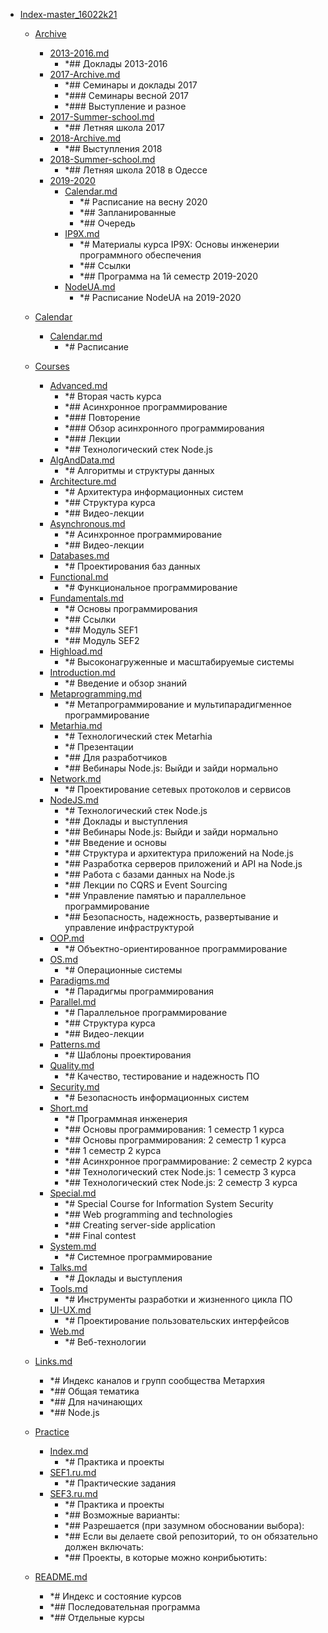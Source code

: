 - <a href = "F:\Node_projects\Node_Way\Education\TSH_index\Index-master_16022k21\cat.Index-master_16022k21\dir.Index-master_16022k21.md">Index-master_16022k21</a>
    - <a href = "F:\Node_projects\Node_Way\Education\TSH_index\Index-master_16022k21\Archive\cat.Archive\dir.Archive.md">Archive</a>
        - <a href = "F:\Node_projects\Node_Way\Education\TSH_index\Index-master_16022k21\Archive\2013-2016.md">2013-2016.md</a>
            - *## Доклады 2013-2016
        - <a href = "F:\Node_projects\Node_Way\Education\TSH_index\Index-master_16022k21\Archive\2017-Archive.md">2017-Archive.md</a>
            - *## Семинары и доклады 2017
            - *### Семинары весной 2017
            - *### Выступление и разное
        - <a href = "F:\Node_projects\Node_Way\Education\TSH_index\Index-master_16022k21\Archive\2017-Summer-school.md">2017-Summer-school.md</a>
            - *## Летняя школа 2017
        - <a href = "F:\Node_projects\Node_Way\Education\TSH_index\Index-master_16022k21\Archive\2018-Archive.md">2018-Archive.md</a>
            - *## Выступления 2018
        - <a href = "F:\Node_projects\Node_Way\Education\TSH_index\Index-master_16022k21\Archive\2018-Summer-school.md">2018-Summer-school.md</a>
            - *## Летняя школа 2018 в Одессе
        - <a href = "F:\Node_projects\Node_Way\Education\TSH_index\Index-master_16022k21\Archive\2019-2020\cat.2019-2020\dir.2019-2020.md">2019-2020</a>
            - <a href = "F:\Node_projects\Node_Way\Education\TSH_index\Index-master_16022k21\Archive\2019-2020\Calendar.md">Calendar.md</a>
                - *# Расписание на весну 2020
                - *## Запланированные
                - *## Очередь
            - <a href = "F:\Node_projects\Node_Way\Education\TSH_index\Index-master_16022k21\Archive\2019-2020\IP9X.md">IP9X.md</a>
                - *# Материалы курса IP9X: Основы инженерии программного обеспечения
                - *## Ссылки
                - *## Программа на 1й семестр 2019-2020
            - <a href = "F:\Node_projects\Node_Way\Education\TSH_index\Index-master_16022k21\Archive\2019-2020\NodeUA.md">NodeUA.md</a>
                - *# Расписание NodeUA на 2019-2020
        
    
    - <a href = "F:\Node_projects\Node_Way\Education\TSH_index\Index-master_16022k21\Calendar\cat.Calendar\dir.Calendar.md">Calendar</a>
        - <a href = "F:\Node_projects\Node_Way\Education\TSH_index\Index-master_16022k21\Calendar\Calendar.md">Calendar.md</a>
            - *# Расписание
    
    - <a href = "F:\Node_projects\Node_Way\Education\TSH_index\Index-master_16022k21\Courses\cat.Courses\dir.Courses.md">Courses</a>
        - <a href = "F:\Node_projects\Node_Way\Education\TSH_index\Index-master_16022k21\Courses\Advanced.md">Advanced.md</a>
            - *# Вторая часть курса
            - *## Асинхронное программирование
            - *### Повторение
            - *### Обзор асинхронного программирования
            - *### Лекции
            - *## Технологический стек Node.js
        - <a href = "F:\Node_projects\Node_Way\Education\TSH_index\Index-master_16022k21\Courses\AlgAndData.md">AlgAndData.md</a>
            - *# Алгоритмы и структуры данных
        - <a href = "F:\Node_projects\Node_Way\Education\TSH_index\Index-master_16022k21\Courses\Architecture.md">Architecture.md</a>
            - *# Архитектура информационных систем
            - *## Структура курса
            - *## Видео-лекции
        - <a href = "F:\Node_projects\Node_Way\Education\TSH_index\Index-master_16022k21\Courses\Asynchronous.md">Asynchronous.md</a>
            - *# Асинхронное программирование
            - *## Видео-лекции
        - <a href = "F:\Node_projects\Node_Way\Education\TSH_index\Index-master_16022k21\Courses\Databases.md">Databases.md</a>
            - *# Проектирования баз данных
        - <a href = "F:\Node_projects\Node_Way\Education\TSH_index\Index-master_16022k21\Courses\Functional.md">Functional.md</a>
            - *# Функциональное программирование
        - <a href = "F:\Node_projects\Node_Way\Education\TSH_index\Index-master_16022k21\Courses\Fundamentals.md">Fundamentals.md</a>
            - *# Основы программирования
            - *## Ссылки
            - *## Модуль SEF1
            - *## Модуль SEF2
        - <a href = "F:\Node_projects\Node_Way\Education\TSH_index\Index-master_16022k21\Courses\Highload.md">Highload.md</a>
            - *# Высоконагруженные и масштабируемые системы
        - <a href = "F:\Node_projects\Node_Way\Education\TSH_index\Index-master_16022k21\Courses\Introduction.md">Introduction.md</a>
            - *# Введение и обзор знаний
        - <a href = "F:\Node_projects\Node_Way\Education\TSH_index\Index-master_16022k21\Courses\Metaprogramming.md">Metaprogramming.md</a>
            - *# Метапрограммирование и мультипарадигменное программирование
        - <a href = "F:\Node_projects\Node_Way\Education\TSH_index\Index-master_16022k21\Courses\Metarhia.md">Metarhia.md</a>
            - *# Технологический стек Metarhia
            - *# Презентации
            - *## Для разработчиков
            - *## Вебинары Node.js: Выйди и зайди нормально
        - <a href = "F:\Node_projects\Node_Way\Education\TSH_index\Index-master_16022k21\Courses\Network.md">Network.md</a>
            - *# Проектирование сетевых протоколов и сервисов
        - <a href = "F:\Node_projects\Node_Way\Education\TSH_index\Index-master_16022k21\Courses\NodeJS.md">NodeJS.md</a>
            - *# Технологический стек Node.js
            - *## Доклады и выступления
            - *## Вебинары Node.js: Выйди и зайди нормально
            - *## Введение и основы
            - *## Структура и архитектура приложений на Node.js
            - *## Разработка серверов приложений и API на Node.js
            - *## Работа с базами данных на Node.js
            - *## Лекции по CQRS и Event Sourcing
            - *## Управление памятью и параллельное программирование
            - *## Безопасность, надежность, развертывание и управление инфраструктурой
        - <a href = "F:\Node_projects\Node_Way\Education\TSH_index\Index-master_16022k21\Courses\OOP.md">OOP.md</a>
            - *# Объектно-ориентированное программирование
        - <a href = "F:\Node_projects\Node_Way\Education\TSH_index\Index-master_16022k21\Courses\OS.md">OS.md</a>
            - *# Операционные системы
        - <a href = "F:\Node_projects\Node_Way\Education\TSH_index\Index-master_16022k21\Courses\Paradigms.md">Paradigms.md</a>
            - *# Парадигмы программирования
        - <a href = "F:\Node_projects\Node_Way\Education\TSH_index\Index-master_16022k21\Courses\Parallel.md">Parallel.md</a>
            - *# Параллельное программирование
            - *## Структура курса
            - *## Видео-лекции
        - <a href = "F:\Node_projects\Node_Way\Education\TSH_index\Index-master_16022k21\Courses\Patterns.md">Patterns.md</a>
            - *# Шаблоны проектирования
        - <a href = "F:\Node_projects\Node_Way\Education\TSH_index\Index-master_16022k21\Courses\Quality.md">Quality.md</a>
            - *# Качество, тестирование и надежность ПО
        - <a href = "F:\Node_projects\Node_Way\Education\TSH_index\Index-master_16022k21\Courses\Security.md">Security.md</a>
            - *# Безопасность информационных систем
        - <a href = "F:\Node_projects\Node_Way\Education\TSH_index\Index-master_16022k21\Courses\Short.md">Short.md</a>
            - *# Программная инженерия
            - *## Основы программирования: 1 семестр 1 курса
            - *## Основы программирования: 2 семестр 1 курса
            - *## 1 семестр 2 курса
            - *## Асинхронное программирование: 2 семестр 2 курса
            - *## Технологический стек Node.js: 1 семестр 3 курса
            - *## Технологический стек Node.js: 2 семестр 3 курса
        - <a href = "F:\Node_projects\Node_Way\Education\TSH_index\Index-master_16022k21\Courses\Special.md">Special.md</a>
            - *# Special Course for Information System Security
            - *## Web programming and technologies
            - *## Creating server-side application
            - *## Final contest
        - <a href = "F:\Node_projects\Node_Way\Education\TSH_index\Index-master_16022k21\Courses\System.md">System.md</a>
            - *# Системное программирование
        - <a href = "F:\Node_projects\Node_Way\Education\TSH_index\Index-master_16022k21\Courses\Talks.md">Talks.md</a>
            - *# Доклады и выступления
        - <a href = "F:\Node_projects\Node_Way\Education\TSH_index\Index-master_16022k21\Courses\Tools.md">Tools.md</a>
            - *# Инструменты разработки и жизненного цикла ПО
        - <a href = "F:\Node_projects\Node_Way\Education\TSH_index\Index-master_16022k21\Courses\UI-UX.md">UI-UX.md</a>
            - *# Проектирование пользовательских интерфейсов
        - <a href = "F:\Node_projects\Node_Way\Education\TSH_index\Index-master_16022k21\Courses\Web.md">Web.md</a>
            - *# Веб-технологии
    
    - <a href = "F:\Node_projects\Node_Way\Education\TSH_index\Index-master_16022k21\Links.md">Links.md</a>
        - *# Индекс каналов и групп сообщества Метархия
        - *## Общая тематика
        - *## Для начинающих
        - *## Node.js
    - <a href = "F:\Node_projects\Node_Way\Education\TSH_index\Index-master_16022k21\Practice\cat.Practice\dir.Practice.md">Practice</a>
        - <a href = "F:\Node_projects\Node_Way\Education\TSH_index\Index-master_16022k21\Practice\Index.md">Index.md</a>
            - *# Практика и проекты
        - <a href = "F:\Node_projects\Node_Way\Education\TSH_index\Index-master_16022k21\Practice\SEF1.ru.md">SEF1.ru.md</a>
            - *# Практические задания
        - <a href = "F:\Node_projects\Node_Way\Education\TSH_index\Index-master_16022k21\Practice\SEF3.ru.md">SEF3.ru.md</a>
            - *# Практика и проекты
            - *## Возможные варианты:
            - *## Разрешается (при зазумном обосновании выбора):
            - *## Если вы делаете свой репозиторий, то он обязательно должен включать:
            - *## Проекты, в которые можно конрибьютить:
    
    - <a href = "F:\Node_projects\Node_Way\Education\TSH_index\Index-master_16022k21\README.md">README.md</a>
        - *# Индекс и состояние курсов
        - *## Последовательная программа
        - *## Отдельные курсы
